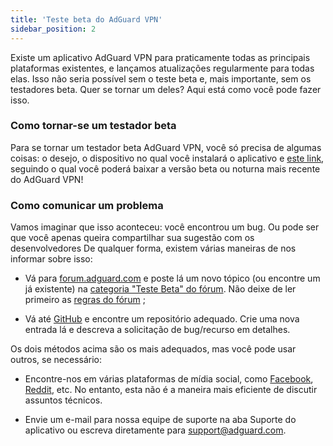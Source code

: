 ```yaml
---
title: 'Teste beta do AdGuard VPN'
sidebar_position: 2
---
```


Existe um aplicativo AdGuard VPN para praticamente todas as principais plataformas existentes, e lançamos atualizações regularmente para todas elas. Isso não seria possível sem o teste beta e, mais importante, sem os testadores beta. Quer se tornar um deles? Aqui está como você pode fazer isso.

### Como tornar-se um testador beta

Para se tornar um testador beta AdGuard VPN, você só precisa de algumas coisas: o desejo, o dispositivo no qual você instalará o aplicativo e [este link](https://adguard-vpn.com/en/beta.html), seguindo o qual você poderá baixar a versão beta ou noturna mais recente do AdGuard VPN!

### Como comunicar um problema

Vamos imaginar que isso aconteceu: você encontrou um bug. Ou pode ser que você apenas queira compartilhar sua sugestão com os desenvolvedores De qualquer forma, existem várias maneiras de nos informar sobre isso:

* Vá para [forum.adguard.com](https://forum.adguard.com) e poste lá um novo tópico (ou encontre um já existente) na [categoria "Teste Beta" do fórum](https://forum.adguard.com/index.php?categories/48/). Não deixe de ler primeiro as [regras do fórum](https://forum.adguard.com/index.php?threads/14859/) ;

* Vá até [GitHub](https://github.com/AdguardTeam/) e encontre um repositório adequado. Crie uma nova entrada lá e descreva a solicitação de bug/recurso em detalhes.

Os dois métodos acima são os mais adequados, mas você pode usar outros, se necessário:

* Encontre-nos em várias plataformas de mídia social, como [Facebook](https://www.facebook.com/AdguardEn/), [Reddit](https://www.reddit.com/r/Adguard/), etc. No entanto, esta não é a maneira mais eficiente de discutir assuntos técnicos.

* Envie um e-mail para nossa equipe de suporte na aba Suporte do aplicativo ou escreva diretamente para [support@adguard.com](mailto:support@adguard.com).
